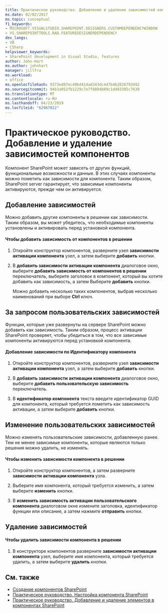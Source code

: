 ```yaml
---
title: Практическое руководство. Добавление и удаление зависимостей компонентов | Документация Майкрософт
ms.date: 02/02/2017
ms.topic: conceptual
f1_keywords:
- MICROSOFT.VISUALSTUDIO.SHAREPOINT.DESIGNERS.CUSTOMDEPENDENCYWINDOW
- VS.SHAREPOINTTOOLS.RAD.FEATUREDESIGNERDEPENDENCY
dev_langs:
- VB
- CSharp
helpviewer_keywords:
- SharePoint development in Visual Studio, features
author: John-Hart
ms.author: johnhart
manager: jillfra
ms.workload:
- office
ms.openlocfilehash: 9373ed07ec49bd41dad343dc447b4b2026793492
ms.sourcegitcommit: 94b3a052fb1229c7e7f8804b09c1d403385c7630
ms.translationtype: MT
ms.contentlocale: ru-RU
ms.lasthandoff: 04/23/2019
ms.locfileid: "62967012"
---
```

# <a name="how-to-add-and-remove-feature-dependencies"></a>Практическое руководство. Добавление и удаление зависимостей компонентов
  Компонент SharePoint может зависеть от других функций, функциональные возможности и данные. В этих случаях компоненты можно пометить как зависимости для компонента. Таким образом, SharePoint server гарантирует, что зависимые компоненты активируются, прежде чем он активируется.

## <a name="add-dependencies"></a>Добавление зависимостей
 Можно добавить другие компоненты в решении как зависимости. Таким образом, вы может убедитесь, что необходимые компоненты установлены и активировать перед установкой компонента.

#### <a name="to-add-a-dependency-on-a-feature-in-the-solution"></a>Чтобы добавить зависимость от компонентов в решении

1. Откройте конструктор компонентов, разверните узел **зависимости активации компонента** узел, а затем выберите **добавить** кнопки.

2. В **добавить зависимости активации компонента** диалоговое окно, выберите **добавить зависимость от компонентов в решении** переключатель, выберите заголовок в компонент, который вы хотите добавить как зависимость, а затем Выберите **добавить** кнопки.

     Можно добавить несколько таких компонентов, выбрав несколько наименований при выборе **Ctrl** ключ.

## <a name="addi-custom-dependencies"></a>За запросом пользовательских зависимостей
 Функции, которые уже развернуты на сервере SharePoint можно добавить как зависимость. Таким образом, процесс активации SharePoint проверяет, чтобы убедиться в том, что все зависимые компоненты активируются перед установкой компонента.

#### <a name="to-add-a-dependency-by-the-feature-id"></a>Добавление зависимости по Идентификатору компонента

1. Откройте конструктор компонентов, разверните узел **зависимости активации компонента** узел, а затем выберите **добавить** кнопки.

2. В **добавить зависимости активации компонента** диалоговое окно, выберите **добавить пользовательскую зависимость** переключатель.

3. В **идентификатор компонента** текста введите идентификатор GUID для компонента, который требуется пометить как зависимость активации, а затем выберите **добавить** кнопки.

## <a name="edit-custom-dependencies"></a>Изменение пользовательских зависимостей
 Можно изменять пользовательские зависимости, добавленную ранее. Тем не менее зависимые компоненты, которые являются только решения можно удалить, не изменять.

#### <a name="to-change-a-dependency-on-a-feature-in-the-solution"></a>Чтобы изменить зависимости компонента в решении

1. Откройте конструктор компонентов, а затем разверните **зависимости активации компонента** узла.

2. Выберите имя компонента, который требуется изменить, а затем выберите **изменить** кнопки.

3. В **изменить зависимость активации пользовательского компонента** диалоговом окне измените заголовка, идентификатор функции или описание, а затем нажмите **отправить** кнопки.

## <a name="remove-dependencies"></a>Удаление зависимостей

#### <a name="to-remove-a-dependency-on-a-feature-in-the-solution"></a>Чтобы удалить зависимости компонента в решении

1. В конструкторе компонентов разверните **зависимости активации компонента** узел, выберите имя компонента, который требуется удалить, а затем выберите **удалить** кнопки.

## <a name="see-also"></a>См. также
- [Создание компонентов SharePoint](../sharepoint/creating-sharepoint-features.md)
- [Практическое руководство. Настройка компонента SharePoint](../sharepoint/how-to-customize-a-sharepoint-feature.md)
- [Практическое руководство. Добавление и удаление элементов в компонентах SharePoint](../sharepoint/how-to-add-and-remove-items-to-sharepoint-features.md)
